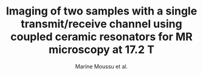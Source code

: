 ---
cat: ciel
subcat: neurophysics
bestof: false
author: Marine Moussu et al.
title: Imaging of two samples with a single transmit/receive channel using coupled ceramic resonators for MR microscopy at 17.2 T
journal: NMR in Biomedicine
year: 2020
type: article
url: https -//onlinelibrary.wiley.com/doi/10.1002/nbm.4397
doi: 10.1002/nbm.4397
---